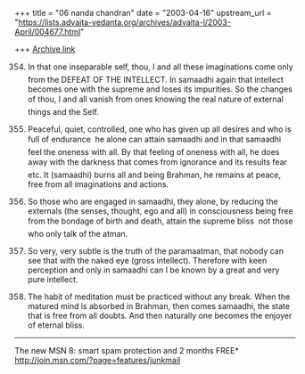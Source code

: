 +++
title = "06 nanda chandran"
date = "2003-04-16"
upstream_url = "https://lists.advaita-vedanta.org/archives/advaita-l/2003-April/004677.html"

+++
[Archive link](https://lists.advaita-vedanta.org/archives/advaita-l/2003-April/004677.html)

354. In that one inseparable self, thou, I and all these imaginations
come only from the DEFEAT OF THE INTELLECT. In samaadhi again that intellect
becomes one with the supreme and loses its impurities. So the changes of
thou, I and all vanish from ones knowing the real nature of external
things and the Self.

355. Peaceful, quiet, controlled, one who has given up all desires and who
is full of endurance  he alone can attain samaadhi and in that samaadhi
feel the oneness with all. By that feeling of oneness with all, he does away
with the darkness that comes from ignorance and its results  fear etc. It
(samaadhi) burns all and being Brahman, he remains at peace, free from all
imaginations and actions.

356. So those who are engaged in samaadhi, they alone, by reducing the
externals (the senses, thought, ego and all) in consciousness being free
from the bondage of birth and death, attain the supreme bliss  not those
who only talk of the atman.

360. So very, very subtle is the truth of the paramaatman, that nobody can
see that with the naked eye (gross intellect). Therefore with keen
perception and only in samaadhi can I be known by a great and very pure
intellect.

362. The habit of meditation must be practiced without any break. When the
matured mind is absorbed in Brahman, then comes samaadhi, the state that is
free from all doubts. And then naturally one becomes the enjoyer of eternal
bliss.


_________________________________________________________________
The new MSN 8: smart spam protection and 2 months FREE*
http://join.msn.com/?page=features/junkmail

